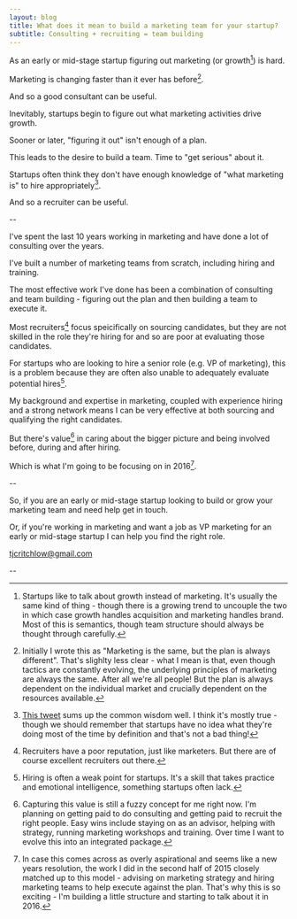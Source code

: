 ```yaml
---
layout: blog
title: What does it mean to build a marketing team for your startup?
subtitle: Consulting + recruiting = team building
---
```


As an early or mid-stage startup figuring out marketing (or growth[^1]) is hard.

Marketing is changing faster than it ever has before[^2].

And so a good consultant can be useful.

Inevitably, startups begin to figure out what marketing activities drive growth.

Sooner or later, "figuring it out" isn't enough of a plan.

This leads to the desire to build a team. Time to "get serious" about it.

Startups often think they don't have enough knowledge of "what marketing is" to hire appropriately[^3].

And so a recruiter can be useful.

--

I've spent the last 10 years working in marketing and have done a lot of consulting over the years.

I've built a number of marketing teams from scratch, including hiring and training.

The most effective work I've done has been a combination of consulting and team building - figuring out the plan and then building a team to execute it.

Most recruiters[^4] focus speicifically on sourcing candidates, but they are not skilled in the role they're hiring for and so are poor at evaluating those candidates.

For startups who are looking to hire a senior role (e.g. VP of marketing), this is a problem because they are often also unable to adequately evaluate potential hires[^5].

My background and expertise in marketing, coupled with experience hiring and a strong network means I can be very effective at both sourcing and qualifying the right candidates.

But there's value[^6] in caring about the bigger picture and being involved before, during and after hiring.

Which is what I'm going to be focusing on in 2016[^7].

--

So, if you are an early or mid-stage startup looking to build or grow your marketing team and need help get in touch.

Or, if you're working in marketing and want a job as VP marketing for an early or mid-stage startup I can help you find the right role.

<i class="fa fa-hand-o-right"></i> <a href="mailto:tjcritchlow@gmail.com">tjcritchlow@gmail.com</a> 

--

[^1]: Startups like to talk about growth instead of marketing. It's usually the same kind of thing - though there is a growing trend to uncouple the two in which case growth handles acquisition and marketing handles brand. Most of this is semantics, though team structure should always be thought through carefully.

[^2]: Initially I wrote this as "Marketing is the same, but the plan is always different". That's slighlty less clear - what I mean is that, even though tactics are constantly evolving, the underlying principles of marketing are always the same. After all we're all people! But the plan is always dependent on the individual market and crucially dependent on the resources available.

[^3]: <a href="https://twitter.com/cm/status/682215063017623552">This tweet</a> sums up the common wisdom well. I think it's mostly true - though we should remember that startups have no idea what they're doing most of the time by definition and that's not a bad thing!

[^4]: Recruiters have a poor reputation, just like marketers. But there are of course excellent recruiters out there.

[^5]: Hiring is often a weak point for startups. It's a skill that takes practice and emotional intelligence, something startups often lack. 

[^6]: Capturing this value is still a fuzzy concept for me right now. I'm planning on getting paid to do consulting and getting paid to recruit the right people. Easy wins include staying on as an advisor, helping with strategy, running marketing workshops and training. Over time I want to evolve this into an integrated package.

[^7]: In case this comes across as overly aspirational and seems like a new years resolution, the work I did in the second half of 2015 closely matched up to this model - advising on marketing strategy and hiring marketing teams to help execute against the plan. That's why this is so exciting - I'm building a little structure and starting to talk about it in 2016.




